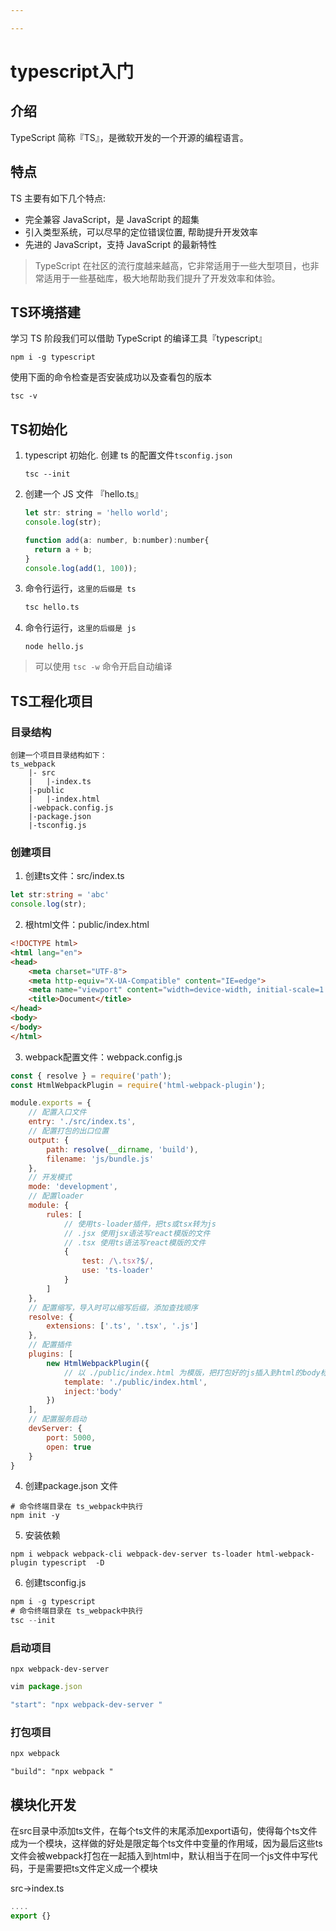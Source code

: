 ```yaml
---

---
```


# typescript入门

## 介绍

TypeScript 简称『TS』，是微软开发的一个开源的编程语言。

## 特点

TS 主要有如下几个特点:

* 完全兼容 JavaScript，是 JavaScript 的超集
* 引入类型系统，可以尽早的定位错误位置, 帮助提升开发效率
* 先进的 JavaScript，支持 JavaScript 的最新特性

> TypeScript 在社区的流行度越来越高，它非常适用于一些大型项目，也非常适用于一些基础库，极大地帮助我们提升了开发效率和体验。

## TS环境搭建

学习 TS 阶段我们可以借助 TypeScript 的编译工具『typescript』

```shell
npm i -g typescript
```

使用下面的命令检查是否安装成功以及查看包的版本

```shell
tsc -v
```

## TS初始化

1. typescript 初始化.  创建 ts 的配置文件`tsconfig.json`

   ```shell
   tsc --init
   ```

2. 创建一个 JS 文件 『hello.ts』

   ```javascript
   let str: string = 'hello world';
   console.log(str);
   
   function add(a: number, b:number):number{
     return a + b;
   }
   console.log(add(1, 100));
   ```

3. 命令行运行，`这里的后缀是 ts`

   ```sh
   tsc hello.ts
   ```

4. 命令行运行，`这里的后缀是 js`

   ```shell
   node hello.js
   ```


> 可以使用 `tsc -w` 命令开启自动编译

## TS工程化项目

### 目录结构

```shell
创建一个项目目录结构如下： 
ts_webpack
    |- src
    |   |-index.ts
    |-public
    |   |-index.html
    |-webpack.config.js
    |-package.json
    |-tsconfig.js
```

### 创建项目

1. 创建ts文件：src/index.ts

```ts
let str:string = 'abc'
console.log(str);
```

2. 根html文件：public/index.html

```html
<!DOCTYPE html>
<html lang="en">
<head>
    <meta charset="UTF-8">
    <meta http-equiv="X-UA-Compatible" content="IE=edge">
    <meta name="viewport" content="width=device-width, initial-scale=1.0">
    <title>Document</title>
</head>
<body>
</body>
</html>
```

3. webpack配置文件：webpack.config.js

```js
const { resolve } = require('path');
const HtmlWebpackPlugin = require('html-webpack-plugin');

module.exports = {
    // 配置入口文件
    entry: './src/index.ts',
    // 配置打包的出口位置
    output: {
        path: resolve(__dirname, 'build'),
        filename: 'js/bundle.js'
    },
    // 开发模式
    mode: 'development',
    // 配置loader
    module: {
        rules: [
            // 使用ts-loader插件，把ts或tsx转为js
            // .jsx 使用jsx语法写react模版的文件
            // .tsx 使用ts语法写react模版的文件
            {
                test: /\.tsx?$/,
                use: 'ts-loader'
            }
        ]
    },
    // 配置缩写，导入时可以缩写后缀，添加查找顺序
    resolve: {
        extensions: ['.ts', '.tsx', '.js']
    },
    // 配置插件
    plugins: [
        new HtmlWebpackPlugin({
            // 以 ./public/index.html 为模版，把打包好的js插入到html的body标签中
            template: './public/index.html',
            inject:'body'
        })
    ],
    // 配置服务启动
    devServer: {
        port: 5000,
        open: true
    }
}
```

4. 创建package.json 文件

```shell
# 命令终端目录在 ts_webpack中执行
npm init -y
```

5. 安装依赖

```shell
npm i webpack webpack-cli webpack-dev-server ts-loader html-webpack-plugin typescript  -D
```

6. 创建tsconfig.js

```js
npm i -g typescript
# 命令终端目录在 ts_webpack中执行
tsc --init
```

### 启动项目

```shell
npx webpack-dev-server  
```

```js
vim package.json

"start": "npx webpack-dev-server "
```

### 打包项目

```js
npx webpack
```

```
"build": "npx webpack "
```



## 模块化开发

在src目录中添加ts文件，在每个ts文件的末尾添加export语句，使得每个ts文件成为一个模块，这样做的好处是限定每个ts文件中变量的作用域，因为最后这些ts文件会被webpack打包在一起插入到html中，默认相当于在同一个js文件中写代码，于是需要把ts文件定义成一个模块

src->index.ts

```js
....
export {}
```

